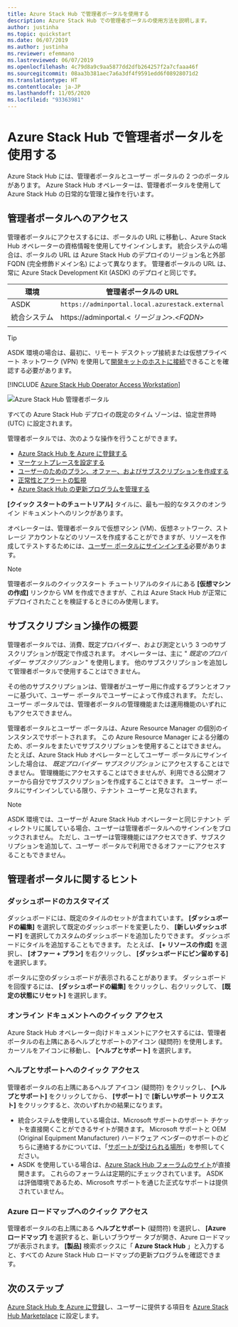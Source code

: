 ```yaml
---
title: Azure Stack Hub で管理者ポータルを使用する
description: Azure Stack Hub での管理者ポータルの使用方法を説明します。
author: justinha
ms.topic: quickstart
ms.date: 06/07/2019
ms.author: justinha
ms.reviewer: efemmano
ms.lastreviewed: 06/07/2019
ms.openlocfilehash: 4c79d8a9c9aa5877dd2dfb264257f2a7cfaaa46f
ms.sourcegitcommit: 08aa3b381aec7a6a3df4f9591edd6f08928071d2
ms.translationtype: HT
ms.contentlocale: ja-JP
ms.lasthandoff: 11/05/2020
ms.locfileid: "93363981"
---
```

# <a name="use-the-administrator-portal-in-azure-stack-hub"></a>Azure Stack Hub で管理者ポータルを使用する

Azure Stack Hub には、管理者ポータルとユーザー ポータルの 2 つのポータルがあります。 Azure Stack Hub オペレーターは、管理者ポータルを使用して Azure Stack Hub の日常的な管理と操作を行います。

## <a name="access-the-administrator-portal"></a>管理者ポータルへのアクセス

管理者ポータルにアクセスするには、ポータルの URL に移動し、Azure Stack Hub オペレーターの資格情報を使用してサインインします。 統合システムの場合は、ポータルの URL は Azure Stack Hub のデプロイのリージョン名と外部 FQDN (完全修飾ドメイン名) によって異なります。 管理者ポータルの URL は、常に Azure Stack Development Kit (ASDK) のデプロイと同じです。

| 環境 | 管理者ポータルの URL |   
| -- | -- | 
| ASDK| `https://adminportal.local.azurestack.external`  |
| 統合システム | https://adminportal.&lt; *リージョン*&gt;.&lt;*FQDN*&gt; | 
| | |

> [!TIP]
> ASDK 環境の場合は、最初に、リモート デスクトップ接続または仮想プライベート ネットワーク (VPN) を使用して[開発キットのホストに接続](../asdk/asdk-connect.md)できることを確認する必要があります。

[!INCLUDE [Azure Stack Hub Operator Access Workstation](../includes/operator-note-owa.md)]

 ![Azure Stack Hub 管理者ポータル](media/azure-stack-manage-portals/admin-portal.png)

すべての Azure Stack Hub デプロイの既定のタイム ゾーンは、協定世界時 (UTC) に設定されます。

管理者ポータルでは、次のような操作を行うことができます。

* [Azure Stack Hub を Azure に登録する](azure-stack-registration.md)
* [マーケットプレースを設定する](azure-stack-download-azure-marketplace-item.md)
* [ユーザーのためのプラン、オファー、およびサブスクリプションを作成する](service-plan-offer-subscription-overview.md)
* [正常性とアラートの監視](azure-stack-monitor-health.md)
* [Azure Stack Hub の更新プログラムを管理する](azure-stack-updates.md)

**[クイック スタートのチュートリアル]** タイルに、最も一般的なタスクのオンライン ドキュメントへのリンクがあります。

オペレーターは、管理者ポータルで仮想マシン (VM)、仮想ネットワーク、ストレージ アカウントなどのリソースを作成することができますが、リソースを作成してテストするためには、[ユーザー ポータルにサインインする](../user/azure-stack-use-portal.md)必要があります。

>[!NOTE]
>管理者ポータルのクイックスタート チュートリアルのタイルにある **[仮想マシンの作成]** リンクから VM を作成できますが、これは Azure Stack Hub が正常にデプロイされたことを検証するときにのみ使用します。

## <a name="understand-subscription-behavior"></a>サブスクリプション操作の概要

管理者ポータルでは、消費、既定プロバイダー、および測定という 3 つのサブスクリプションが既定で作成されます。 オペレーターは、主に " *既定のプロバイダー サブスクリプション* " を使用します。 他のサブスクリプションを追加して管理者ポータルで使用することはできません。

その他のサブスクリプションは、管理者がユーザー用に作成するプランとオファーに基づいて、ユーザー ポータルでユーザーによって作成されます。 ただし、ユーザー ポータルでは、管理者ポータルの管理機能または運用機能のいずれにもアクセスできません。

管理者ポータルとユーザー ポータルは、Azure Resource Manager の個別のインスタンスでサポートされます。 この Azure Resource Manager による分離のため、ポータルをまたいでサブスクリプションを使用することはできません。 たとえば、Azure Stack Hub オペレーターとしてユーザー ポータルにサインインした場合は、 *既定プロバイダー サブスクリプション* にアクセスすることはできません。 管理機能にアクセスすることはできませんが、利用できる公開オファーから自分でサブスクリプションを作成することはできます。 ユーザー ポータルにサインインしている限り、テナント ユーザーと見なされます。

  >[!NOTE]
  >ASDK 環境では、ユーザーが Azure Stack Hub オペレーターと同じテナント ディレクトリに属している場合、ユーザーは管理者ポータルへのサインインをブロックされません。 ただし、ユーザーは管理機能にはアクセスできず、サブスクリプションを追加して、ユーザー ポータルで利用できるオファーにアクセスすることもできません。

## <a name="administrator-portal-tips"></a>管理者ポータルに関するヒント

### <a name="customize-the-dashboard"></a>ダッシュボードのカスタマイズ

ダッシュボードには、既定のタイルのセットが含まれています。 **[ダッシュボードの編集]** を選択して既定のダッシュボードを変更したり、 **[新しいダッシュボード]** を選択してカスタムのダッシュボードを追加したりできます。 ダッシュボードにタイルを追加することもできます。 たとえば、 **[+ リソースの作成]** を選択し、 **[オファー + プラン]** を右クリックし、 **[ダッシュボードにピン留めする]** を選択します。

ポータルに空のダッシュボードが表示されることがあります。 ダッシュボードを回復するには、 **[ダッシュボードの編集]** をクリックし、右クリックして、 **[既定の状態にリセット]** を選択します。

### <a name="quick-access-to-online-documentation"></a>オンライン ドキュメントへのクイック アクセス

Azure Stack Hub オペレーター向けドキュメントにアクセスするには、管理者ポータルの右上隅にあるヘルプとサポートのアイコン (疑問符) を使用します。 カーソルをアイコンに移動し、 **[ヘルプとサポート]** を選択します。

### <a name="quick-access-to-help-and-support"></a>ヘルプとサポートへのクイック アクセス

管理者ポータルの右上隅にあるヘルプ アイコン (疑問符) をクリックし、 **[ヘルプとサポート]** をクリックしてから、 **[サポート]** で **[新しいサポート リクエスト]** をクリックすると、次のいずれかの結果になります。

- 統合システムを使用している場合は、Microsoft サポートのサポート チケットを直接開くことができるサイトが開きます。 Microsoft サポートと OEM (Original Equipment Manufacturer) ハードウェア ベンダーのサポートのどちらに連絡するかについては、「[サポートが受けられる場所](azure-stack-manage-basics.md#where-to-get-support)」を参照してください。
- ASDK を使用している場合は、[Azure Stack Hub フォーラムのサイト](https://social.msdn.microsoft.com/Forums/home?forum=AzureStack)が直接開きます。 これらのフォーラムは定期的にチェックされています。 ASDK は評価環境であるため、Microsoft サポートを通じた正式なサポートは提供されていません。

### <a name="quick-access-to-the-azure-roadmap"></a>Azure ロードマップへのクイック アクセス

管理者ポータルの右上隅にある **ヘルプとサポート** (疑問符) を選択し、 **[Azure ロードマップ]** を選択すると、新しいブラウザー タブが開き、Azure ロードマップが表示されます。 **[製品]** 検索ボックスに「 **Azure Stack Hub** 」と入力すると、すべての Azure Stack Hub ロードマップの更新プログラムを確認できます。

## <a name="next-steps"></a>次のステップ

[Azure Stack Hub を Azure に登録](azure-stack-registration.md)し、ユーザーに提供する項目を [Azure Stack Hub Marketplace](azure-stack-marketplace.md) に設定します。
